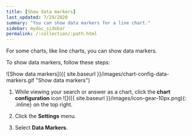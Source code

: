 ```yaml
---
title: [Show data markers]
last_updated: 7/29/2020
summary: "You can show data markers for a line chart."
sidebar: mydoc_sidebar
permalink: /:collection/:path.html
---
```

For some charts, like line charts, you can show data markers.

To show data markers, follow these steps:

![Show data markers]({{ site.baseurl }}/images/chart-config-data-markers.gif "Show data markers")

1. While viewing your search or answer as a chart, click the **chart configuration** icon ![]({{ site.baseurl }}/images/icon-gear-10px.png){: .inline} on the top right.

2. Click the **Settings** menu.

2. Select **Data Markers**.
